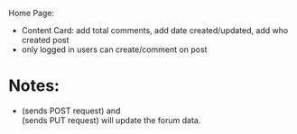 Home Page:

- Content Card: add total comments, add date created/updated, add who created post
- only logged in users can create/comment on post

# Notes:

- <Post /> (sends POST request) and <Form> (sends PUT request) will update the forum data.
